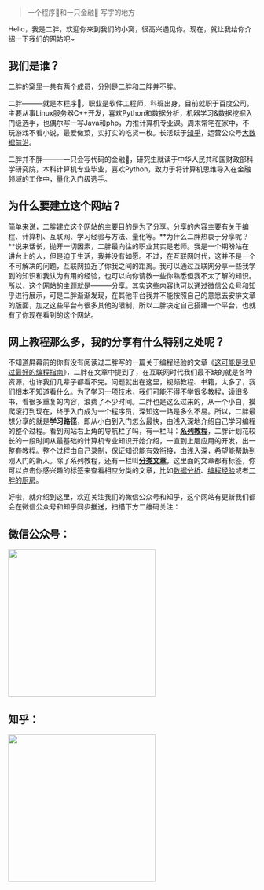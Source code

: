 > 一个程序🐒和一只金融🐶
> 写字的地方

Hello，我是二胖，欢迎你来到我们的小窝，很高兴遇见你。现在，就让我给你介绍一下我们的网站吧~

## 我们是谁？

二胖的窝里一共有两个成员，分别是二胖和二胖并不胖。

二胖———就是本程序🐒，职业是软件工程师，科班出身，目前就职于百度公司，主要从事Linux服务器C++开发，喜欢Python和数据分析，机器学习&数据挖掘入门级选手，也偶尔写一写Java和php，力推计算机专业课。周末常宅在家中，不玩游戏不看小说，最爱做菜，实打实的吃货一枚。长活跃于[知乎](https://www.zhihu.com/people/dcapi)，运营公众号[大数据前沿](https://mp.weixin.qq.com/mp/profile_ext?action=home&__biz=MzAwNzAzNTMwMg==)。

二胖并不胖———一只会写代码的金融🐶，研究生就读于中华人民共和国财政部科学研究院，本科计算机专业毕业，喜欢Python，致力于将计算机思维导入在金融领域的工作中，量化入门级选手。

## 为什么要建立这个网站？

简单来说，二胖建立这个网站的主要目的是为了分享。分享的内容主要有关于编程、计算机、互联网、学习经验与方法、量化等。**为什么二胖热衷于分享呢？**说来话长，抛开一切因素，二胖最向往的职业其实是老师。我是一个期盼站在讲台上的人，但是迫于生活，我并没有如愿。不过，在互联网时代，这并不是一个不可解决的问题，互联网拉近了你我之间的距离。我可以通过互联网分享一些我学到的知识和我认为有用的经验，也可以向你请教一些你熟悉但我不太了解的知识。所以，这个网站的主题就是———分享。其实这些内容也可以通过微信公众号和知乎进行展示，可是二胖渐渐发现，在其他平台我并不能按照自己的意愿去安排文章的版面，加之这些平台有很多其他的限制，所以二胖决定自己搭建一个平台，也就有了你现在看到的这个网站。

## 网上教程那么多，我的分享有什么特别之处呢？

不知道屏幕前的你有没有阅读过二胖写的一篇关于编程经验的文章《[这可能是我见过最好的编程指南]()》，二胖在文章中提到了，在互联网时代我们最不缺的就是各种资源，也许我们几辈子都看不完。问题就出在这里，视频教程、书籍，太多了，我们根本不知道看什么。为了学习一项技术，我们可能不得不学很多教程，读很多书，看很多重复的内容，浪费了不少时间。二胖也是这么过来的，从一个小白，摸爬滚打到现在，终于入门成为一个程序员，深知这一路是多么不易。所以，二胖最想分享的就是**学习路径**，即从小白到入门怎么最快，由浅入深地介绍自己学习编程的整个过程。看到网站右上角的导航栏了吗，有一栏叫：[**系列教程**]()，二胖计划花较长的一段时间从最基础的计算机专业知识开始介绍，一直到上层应用的开发，出一整套教程。整个过程由自己录制，保证知识能有效衔接，由浅入深，希望能帮助到刚入门的新人。除了系列教程，还有一栏叫[**分类文章**]()，这里面的文章都有标签，你可以点击你感兴趣的标签来查看相应分类的文章，比如[数据分析]()、[编程经验]()或者[二胖的厨房]()。

好啦，就介绍到这里，欢迎关注我们的微信公众号和知乎，这个网站有更新我们都会在微信公众号和知乎同步推送，扫描下方二维码关注：

<table>
    <tr style="border:none">
        <h2>微信公众号：</h2>
    </tr>
    <tr style="border:none">
        <img width="300" src="{{ site.baseurl }}/img/wechat_qrcode.gif" alt="">
    </tr>
    <tr style="border:none">
        <h2>知乎：</h2>
    </tr>
    <tr style="border:none">
        <img width="300" src="{{ site.baseurl }}/img/zhihu_qrcode.gif" alt="">
    </tr>

</table>
